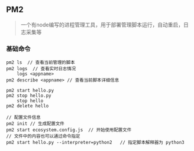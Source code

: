 ## PM2

> 一个有node编写的进程管理工具，用于部署管理脚本运行，自动重启，日志采集等

### 基础命令

```shell
pm2 ls  // 查看当前管理的脚本
pm2 logs  // 查看实时日志情况
	logs <appname>
pm2 describe <appname> // 查看当前脚本详细信息

pm2 start hello.py 
pm2 stop hello.py 
	stop hello
pm2 delete hello

// 配置文件信息
pm2 init // 生成配置文件
pm2 start ecosystem.config.js  // 开始使用配置文件
// 文件中的内容也可以通过命令指定
pm2 start hello.py --interpreter=python2   // 指定脚本解释器为 python3
```

